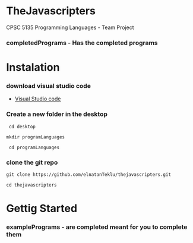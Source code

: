 # TheJavascripters

 CPSC 5135 Programming Languages - Team Project

### completedPrograms - Has the completed programs

# Instalation 

### download visual studio code 
* [Visual Studio code](https://code.visualstudio.com/)
### Create a new folder in the desktop 
` cd desktop`

`mkdir programLanguages`

` cd programLanguages`
### clone the git repo  
` git clone https://github.com/elnatanTeklu/thejavascripters.git `

`cd thejavascripters`

# Gettig Started


### examplePrograms - are completed meant for you to complete them 
